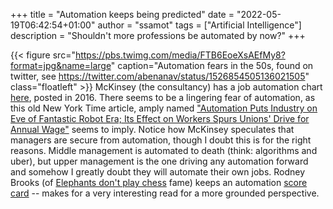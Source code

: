 +++
title = "Automation keeps being predicted"
date = "2022-05-19T06:42:54+01:00"
author = "ssamot"
tags = ["Artificial Intelligence"]
description = "Shouldn't more professions be automated by now?"
+++

{{< figure src="https://pbs.twimg.com/media/FTB6EoeXsAEfMy8?format=jpg&name=large" caption="Automation fears in the 50s, found on twitter, see https://twitter.com/abenanav/status/1526854505136021505" class="floatleft"  >}} McKinsey (the consultancy) has a job automation chart [here](https://www.mckinsey.com/business-functions/mckinsey-digital/our-insights/where-machines-could-replace-humans-and-where-they-cant-yet), posted in 2016. There seems to be a lingering fear of automation, as this old New York Time article, amply named ["Automation Puts Industry on Eve of Fantastic Robot Era; Its Effect on Workers Spurs Unions' Drive for Annual Wage"](https://www.nytimes.com/1955/04/08/archives/automation-puts-industry-on-eve-of-fantastic-robot-era-its-effect.html) seems to imply. Notice how McKinsey speculates that managers are secure from automation, though I doubt this is for the right reasons. Middle management is automated to death (think: algorithms and uber), but upper management is the one driving any automation forward and somehow I greatly doubt they will automate their own jobs. Rodney Brooks (of [Elephants don't play chess](https://www.sciencedirect.com/science/article/abs/pii/S0921889005800259) fame) keeps an automation [score card](https://rodneybrooks.com/predictions-scorecard-2022-january-01/) -- makes for a very interesting read for a more grounded perspective.

